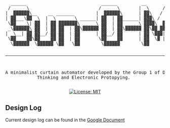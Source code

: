 # 

<div align="center">
<pre>
  ______                            ______         __       __            __     __          
 /      \                          /      \       |  \     /  \          |  \   |  \         
|  ▓▓▓▓▓▓\__    __ _______        |  ▓▓▓▓▓▓\      | ▓▓\   /  ▓▓ ______  _| ▓▓_   \▓▓ _______ 
| ▓▓___\▓▓  \  |  \       \ ______| ▓▓  | ▓▓______| ▓▓▓\ /  ▓▓▓|      \|   ▓▓ \ |  \/       \
 \▓▓    \| ▓▓  | ▓▓ ▓▓▓▓▓▓▓\      \ ▓▓  | ▓▓      \ ▓▓▓▓\  ▓▓▓▓ \▓▓▓▓▓▓\\▓▓▓▓▓▓ | ▓▓  ▓▓▓▓▓▓▓
 _\▓▓▓▓▓▓\ ▓▓  | ▓▓ ▓▓  | ▓▓\▓▓▓▓▓▓ ▓▓  | ▓▓\▓▓▓▓▓▓ ▓▓\▓▓ ▓▓ ▓▓/      ▓▓ | ▓▓ __| ▓▓ ▓▓      
|  \__| ▓▓ ▓▓__/ ▓▓ ▓▓  | ▓▓      | ▓▓__/ ▓▓      | ▓▓ \▓▓▓| ▓▓  ▓▓▓▓▓▓▓ | ▓▓|  \ ▓▓ ▓▓_____ 
 \▓▓    ▓▓\▓▓    ▓▓ ▓▓  | ▓▓       \▓▓    ▓▓      | ▓▓  \▓ | ▓▓\▓▓    ▓▓  \▓▓  ▓▓ ▓▓\▓▓     \
  \▓▓▓▓▓▓  \▓▓▓▓▓▓ \▓▓   \▓▓        \▓▓▓▓▓▓        \▓▓      \▓▓ \▓▓▓▓▓▓▓   \▓▓▓▓ \▓▓ \▓▓▓▓▓▓▓
                                                                                             
                                                                                             
                                                                                             
---------------------------------------------------
A minimalist curtain automator developed by the Group 1 of Design Thinking and Electronic Protopying.
</pre>

[![License: MIT](https://img.shields.io/badge/License-MIT-yellow.svg)](https://opensource.org/licenses/MIT)
</div>

## Design Log
Current design log can be found in the [Google Document](https://docs.google.com/document/d/1mjjf6JOW-FxNi6zfv7sWbO6NmfYAhc-9kSr-jBfGe_k/edit?pli=1#heading=h.dk2mgb12e9xe)
